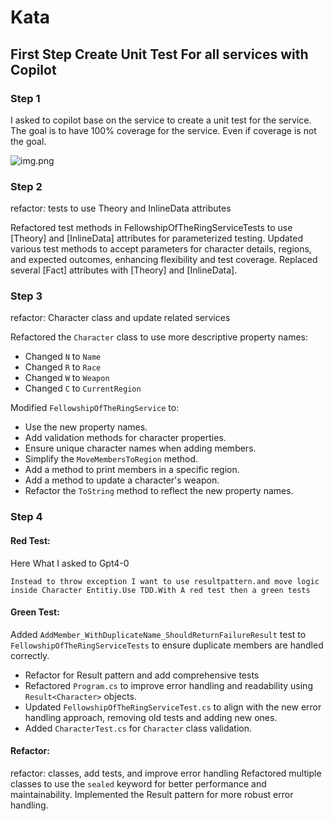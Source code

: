 # Kata

## First Step Create Unit Test For all services with Copilot

### Step 1

I asked to copilot base on the service to create a unit test for the service.
The goal is to have 100% coverage for the service. Even if coverage is not the goal.

![img.png](img.png)

### Step 2

refactor: tests to use Theory and InlineData attributes

Refactored test methods in FellowshipOfTheRingServiceTests to use
[Theory] and [InlineData] attributes for parameterized testing.
Updated various test methods to accept parameters for character
details, regions, and expected outcomes, enhancing flexibility
and test coverage. Replaced several [Fact] attributes with
[Theory] and [InlineData].

### Step 3

refactor: Character class and update related services

Refactored the `Character` class to use more descriptive property names:

- Changed `N` to `Name`
- Changed `R` to `Race`
- Changed `W` to `Weapon`
- Changed `C` to `CurrentRegion`

Modified `FellowshipOfTheRingService` to:

- Use the new property names.
- Add validation methods for character properties.
- Ensure unique character names when adding members.
- Simplify the `MoveMembersToRegion` method.
- Add a method to print members in a specific region.
- Add a method to update a character's weapon.
- Refactor the `ToString` method to reflect the new property names.

### Step 4

#### Red Test:

Here What I asked to Gpt4-0

``` 
Instead to throw exception I want to use resultpattern.and move logic inside Character Entitiy.Use TDD.With A red test then a green tests
``` 

#### Green Test:
Added `AddMember_WithDuplicateName_ShouldReturnFailureResult` test to `FellowshipOfTheRingServiceTests` to ensure duplicate members are handled correctly.

- Refactor for Result pattern and add comprehensive tests
- Refactored `Program.cs` to improve error handling and readability using `Result<Character>` objects.
- Updated `FellowshipOfTheRingServiceTest.cs` to align with the new error handling approach, removing old tests and adding new ones.
- Added `CharacterTest.cs` for `Character` class validation.

#### Refactor:
refactor: classes, add tests, and improve error handling
Refactored multiple classes to use the `sealed` keyword for better performance and maintainability.
Implemented the Result pattern for more robust error handling.


